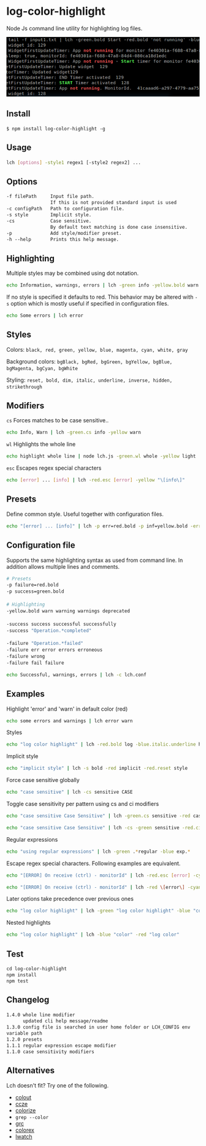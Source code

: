 log-color-highlight
==========
Node Js command line utility for highlighting log files.

![Demo](https://raw.githubusercontent.com/gliviu/log-color-highlight/master/sample.png)


## Install
```shell
$ npm install log-color-highlight -g
```

## Usage

```bash
lch [options] -style1 regex1 [-style2 regex2] ...
```

## Options
```
-f filePath     Input file path.
                If this is not provided standard input is used
-c configPath   Path to configuration file.
-s style        Implicit style.
-cs             Case sensitive.
                By default text matching is done case insensitive.
-p              Add style/modifier preset.
-h --help       Prints this help message.
```

## Highlighting

Multiple styles may be combined using dot notation.

```bash
echo Information, warnings, errors | lch -green info -yellow.bold warn error failure
```

If no style is specified it defaults to red. This behavior may be altered with ```-s``` option which is mostly useful if specified in configuration files.

```bash
echo Some errors | lch error
```

## Styles

Colors: ```black, red, green, yellow, blue, magenta, cyan, white, gray```

Background colors: ```bgBlack, bgRed, bgGreen, bgYellow, bgBlue, bgMagenta, bgCyan, bgWhite```

Styling: ```reset, bold, dim, italic, underline, inverse, hidden, strikethrough```

## Modifiers

```cs``` Forces matches to be case sensitive..
```bash
echo Info, Warn | lch -green.cs info -yellow warn
```
```wl``` Highlights the whole line
```bash
echo highlight whole line | node lch.js -green.wl whole -yellow light
```
```esc```  Escapes regex special characters
```bash
echo [error] ... [info] | lch -red.esc [error] -yellow "\[info\]"
```

## Presets

Define common style. Useful together with configuration files.

```bash
echo "[error] ... [info]" | lch -p err=red.bold -p inf=yellow.bold -err error -inf info
```

## Configuration file

Supports the same highlighting syntax as used from command line. In addition allows multiple lines and comments.

```bash
# Presets
-p failure=red.bold
-p success=green.bold

# Highlighting
-yellow.bold warn warning warnings deprecated

-success success successful successfully
-success "Operation.*completed"

-failure "Operation.*failed"
-failure err error errors erroneous
-failure wrong
-failure fail failure
```

```bash
echo Successful, warnings, errors | lch -c lch.conf
```

## Examples
Highlight 'error' and 'warn' in default color (red)
```bash
echo some errors and warnings | lch error warn
```

Styles
```bash
echo "log color highlight" | lch -red.bold log -blue.italic.underline highlight
```

Implicit style
```bash
echo "implicit style" | lch -s bold -red implicit -red.reset style
```

Force case sensitive globally
```bash
echo "case sensitive" | lch -cs sensitive CASE
```

Toggle case sensitivity per pattern using cs and ci modifiers

```bash
echo "case sensitive Case Sensitive" | lch -green.cs sensitive -red case
```

```bash
echo "case sensitive Case Sensitive" | lch -cs -green sensitive -red.ci.bold case
```

Regular expressions

```bash
echo "using regular expressions" | lch -green .*regular -blue exp.*
```

Escape regex special characters. Following examples are equivalent.

```bash
echo "[ERROR] On receive (ctrl) - monitorId" | lch -red.esc [error] -cyan.esc "receive (ctrl) - monitorId"
```

```bash
echo "[ERROR] On receive (ctrl) - monitorId" | lch -red \[error\] -cyan "receive \(ctrl\) - monitorId"
```

Later options take precedence over previous ones

```bash
echo "log color highlight" | lch -green "log color highlight" -blue "color" -red "lor hi"
```

Nested highlights

```bash
echo "log color highlight" | lch -blue "color" -red "log color"
```

## Test
```
cd log-color-highlight
npm install
npm test
```

## Changelog

```
1.4.0 whole line modifier
      updated cli help message/readme
1.3.0 config file is searched in user home folder or LCH_CONFIG env variable path
1.2.0 presets
1.1.1 regular expression escape modifier
1.1.0 case sensitivity modifiers
```

## Alternatives
Lch doesn't fit? Try one of the following.
* [colout](https://github.com/nojhan/colout/tree/master)
* [ccze](https://github.com/cornet/ccze)
* [colorize](https://github.com/raszi/colorize)
* `grep --color`
* [grc](http://korpus.juls.savba.sk/~garabik/software/grc.html)
* [colorex](https://bitbucket.org/linibou/colorex/wiki/Home)
* [lwatch](http://freecode.com/projects/lwatch)
